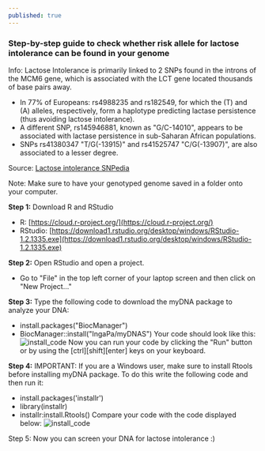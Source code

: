 ```yaml
---
published: true
---
```

### Step-by-step guide to check whether risk allele for lactose intolerance can be found in your genome
Info: Lactose Intolerance is primarily linked to 2 SNPs found in the introns of the MCM6 gene, which is associated with the LCT gene located thousands of base pairs away. 
- In 77% of Europeans: rs4988235 and rs182549, for which the (T) and (A) alleles, respectively, form a haplotype predicting lactase persistence (thus avoiding lactose intolerance).
- A different SNP, rs145946881, known as "G/C-14010", appears to be associated with lactase persistence in sub-Saharan African populations. 
- SNPs rs41380347 "T/G(-13915)" and rs41525747 "C/G(-13907)", are also associated to a lesser degree.

Source: [Lactose intolerance SNPedia](https://www.snpedia.com/index.php/Lactose_intolerance)

Note: Make sure to have your genotyped genome saved in a folder onto your computer. 


**Step 1:** Download R and RStudio
- R: [https://cloud.r-project.org/](https://cloud.r-project.org/)
- RStudio: [https://download1.rstudio.org/desktop/windows/RStudio-1.2.1335.exe](https://download1.rstudio.org/desktop/windows/RStudio-1.2.1335.exe)

**Step 2:** Open RStudio and open a project.
- Go to "File" in the top left corner of your laptop screen and then click on "New Project..."

**Step 3:** Type the following code to download the myDNA package to analyze your DNA: 
- install.packages("BiocManager")
- BiocManager::install("IngaPa/myDNAS")
Your code should look like this: 
![install_code](/myDNA/img/code4lactose.PNG)
Now you can run your code by clicking the "Run" button or by using the [ctrl][shift][enter] keys on your keyboard. 

**Step 4:** IMPORTANT: If you are a Windows user, make sure to install Rtools before installing myDNA package. 
To do this write the following code and then run it:
- install.packages('installr')
- library(installr)
- installr:install.Rtools()
Compare your code with the code displayed below:
![install_code](/myDNA/img/allcode.PNG)

Step 5: Now you can screen your DNA for lactose intolerance :)
